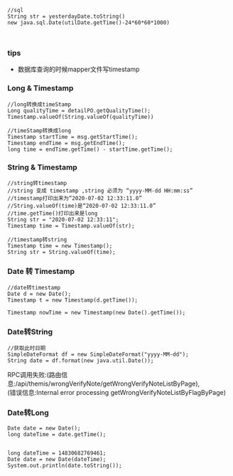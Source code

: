```
//sql
String str = yesterdayDate.toString()
new java.sql.Date(utilDate.getTime()-24*60*60*1000)



```





### tips

- 数据库查询的时候mapper文件写timestamp



### Long & Timestamp

```
//long转换成timeStamp
Long qualityTime = detailPO.getQualityTime();
Timestamp.valueOf(String.valueOf(qualityTime))

//timeStamp转换成long
Timestamp startTime = msg.getStartTime();
Timestamp endTime = msg.getEndTime();
long time = endTime.getTime() - startTime.getTime();
```



### String & Timestamp

```
//string转timestamp
//string 变成 timestamp ,string 必须为 “yyyy-MM-dd HH:mm:ss”
//timestamp打印出来为“2020-07-02 12:33:11.0”
//String.valueOf(time)是“2020-07-02 12:33:11.0”
//time.getTime()打印出来是long
String str = "2020-07-02 12:33:11";
Timestamp time = Timestamp.valueOf(str);

//timestamp转string
Timestamp time = new Timestamp();
String str = String.valueOf(time);
```



### Date 转 Timestamp

```
//date转timestamp
Date d = new Date();
Timestamp t = new Timestamp(d.getTime());

Timestamp nowTime = new Timestamp(new Date().getTime());
```



### Date转String

```
//获取此时日期
SimpleDateFormat df = new SimpleDateFormat("yyyy-MM-dd");
String date = df.format(new java.util.Date());
```

RPC调用失败:(路由信息:/api/themis/wrongVerifyNote/getWrongVerifyNoteListByPage),<br>(错误信息:Internal error processing getWrongVerifyNoteListByFlagByPage)





### Date转Long

```
Date date = new Date();
long dateTime = date.getTime();


long dateTime = 14830682769461;
Date date = new Date(dateTime);
System.out.println(date.toString());
```

